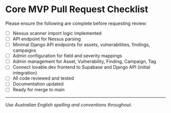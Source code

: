 # Core MVP Pull Request Checklist

Please ensure the following are complete before requesting review:

- [ ] Nessus scanner import logic implemented
- [ ] API endpoint for Nessus parsing
- [ ] Minimal Django API endpoints for assets, vulnerabilities, findings, campaigns
- [ ] Admin configuration for field and severity mappings
- [ ] Admin management for Asset, Vulnerability, Finding, Campaign, Tag
- [ ] Connect lovable.dev frontend to Supabase and Django API (initial integration)
- [ ] All code reviewed and tested
- [ ] Documentation updated
- [ ] Ready for merge to main

---

_Use Australian English spelling and conventions throughout._ 
